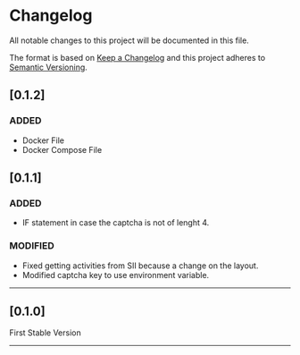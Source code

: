 # Changelog

All notable changes to this project will be documented in this file.

The format is based on [Keep a Changelog][keep a changelog] and this project adheres to [Semantic Versioning][semantic versioning].

## [0.1.2]

### ADDED

- Docker File
- Docker Compose File

## [0.1.1]

### ADDED

- IF statement in case the captcha is not of lenght 4.

### MODIFIED

- Fixed getting activities from SII because a change on the layout.
- Modified captcha key to use environment variable.

---

## [0.1.0]

First Stable Version

---

<!-- Links -->

[keep a changelog]: https://keepachangelog.com/
[semantic versioning]: https://semver.org/

<!-- Versions -->

[unreleased]: https://github.com/Author/Repository/compare/v1.0.0...HEAD
[released]: https://github.com/Author/Repository/releases
[0.0.2]: https://github.com/Author/Repository/compare/v0.0.1..v0.0.2
[0.0.1]: https://github.com/Author/Repository/releases/v0.0.1
